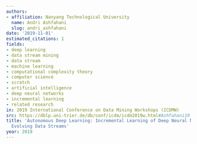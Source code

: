 ```yaml
---
authors:
- affiliation: Nanyang Technological University
  name: Andri Ashfahani
  slug: andri_ashfahani
date: '2019-11-01'
estimated_citations: 1
fields:
- deep learning
- data stream mining
- data stream
- machine learning
- computational complexity theory
- computer science
- scratch
- artificial intelligence
- deep neural networks
- incremental learning
- related research
in: 2019 International Conference on Data Mining Workshops (ICDMW)
src: https://dblp.uni-trier.de/db/conf/icdm/icdm2019w.html#Ashfahani19
title: 'Autonomous Deep Learning: Incremental Learning of Deep Neural Networks for
  Evolving Data Streams'
year: 2019
---
```

